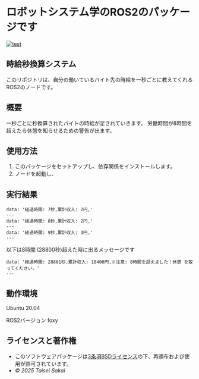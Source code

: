 # ロボットシステム学のROS2のパッケージです
[![test](https://github.com/sakaitai/ros2mypkg/actions/workflows/test.yml/badge.svg)](https://github.com/sakaitai/ros2mypkg/actions/workflows/test.yml)

## 時給秒換算システム
このリポジトリは、自分の働いているバイト先の時給を一秒ごとに教えてくれるROS2のノードです。

## 概要
一秒ごとに秒換算されたバイトの時給が足されていきます。
労働時間が8時間を超えたら休憩を知らせるための警告が出ます。


## 使用方法
1. このパッケージをセットアップし、依存関係をインストールします。
2. ノードを起動し、

## 実行結果

```
data: '経過時間: 7秒,累計収入: 2円,'
---
data: '経過時間: 8秒,累計収入: 2円,'
---
data: '経過時間: 9秒,累計収入: 3円,'
---
```

以下は8時間 (28800秒)超えた時に出るメッセージです
  
```
data: '経過時間: 28801秒,累計収入: 10400円,※注意: 8時間を超えました！休憩 を取ってください。'
---
```

## 動作環境
Ubuntu 20.04

ROS2バージョン foxy

## ライセンスと著作権
- このソフトウェアパッケージは[3条項BSDライセンス](https://github.com/sakaitai/ros2mypkg/blob/main/LICENSE)の下、再頒布および使用が許可されています。
-  *© 2025 Taisei Sakai*
